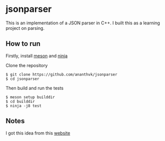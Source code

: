 # jsonparser

This is an implementation of a JSON parser in C++. I built this as a learning project on parsing.

## How to run

Firstly, install [meson](https://github.com/mesonbuild/meson) and [ninja](https://github.com/ninja-build/ninja)

Clone the repository

```
$ git clone https://github.com/ananthvk/jsonparser
$ cd jsonparser
```

Then build and run the tests

```
$ meson setup builddir
$ cd builddir
$ ninja -j8 test
```

## Notes

I got this idea from this [website](https://codingchallenges.substack.com/p/coding-challenge-2)
